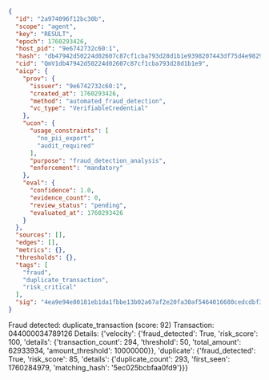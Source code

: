 ```json
{
  "id": "2a974096f12bc30b",
  "scope": "agent",
  "key": "RESULT",
  "epoch": 1760293426,
  "host_pid": "9e6742732c60:1",
  "hash": "db47942d50224d02607c87cf1cba793d28d1b1e9398207443df75d4e9829af10",
  "cid": "QmV1db47942d50224d02607c87cf1cba793d28d1b1e9",
  "aicp": {
    "prov": {
      "issuer": "9e6742732c60:1",
      "created_at": 1760293426,
      "method": "automated_fraud_detection",
      "vc_type": "VerifiableCredential"
    },
    "ucon": {
      "usage_constraints": [
        "no_pii_export",
        "audit_required"
      ],
      "purpose": "fraud_detection_analysis",
      "enforcement": "mandatory"
    },
    "eval": {
      "confidence": 1.0,
      "evidence_count": 0,
      "review_status": "pending",
      "evaluated_at": 1760293426
    }
  },
  "sources": [],
  "edges": [],
  "metrics": {},
  "thresholds": {},
  "tags": [
    "fraud",
    "duplicate_transaction",
    "risk_critical"
  ],
  "sig": "4ea9e94e80181eb1da1fbbe13b02a67af2e20fa30af5464016680cedcdbf31f1"
}
```

Fraud detected: duplicate_transaction (score: 92)
Transaction: 044000034789126
Details: {'velocity': {'fraud_detected': True, 'risk_score': 100, 'details': {'transaction_count': 294, 'threshold': 50, 'total_amount': 62933934, 'amount_threshold': 10000000}}, 'duplicate': {'fraud_detected': True, 'risk_score': 85, 'details': {'duplicate_count': 293, 'first_seen': 1760284979, 'matching_hash': '5ec025bcbfaa0fd9'}}}